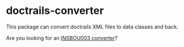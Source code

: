 # doctrails-converter

This package can convert doctrails XML files to data classes and back.

Are you looking for an [INSBOU003 converter](https://github.com/wefabric/gs1-insbou-order-converter)?
